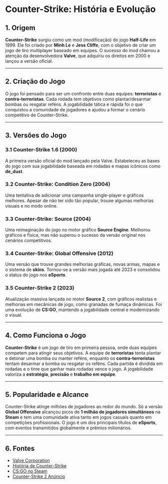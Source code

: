 # Counter-Strike: História e Evolução

## 1. Origem
**Counter-Strike** surgiu como um mod (modificação) do jogo **Half-Life** em 1999. Ele foi criado por **Minh Le** e **Jess Cliffe**, com o objetivo de criar um jogo de tiro multiplayer baseado em equipes. O sucesso do mod chamou a atenção da desenvolvedora **Valve**, que adquiriu os direitos em 2000 e lançou a versão oficial.

---

## 2. Criação do Jogo
O jogo foi pensado para ser um confronto entre duas equipes: **terroristas** e **contra-terroristas**. Cada rodada tem objetivos como plantar/desarmar bombas ou resgatar reféns. A jogabilidade tática e rápida foi o que conquistou a comunidade de jogadores e ajudou a formar o cenário competitivo de Counter-Strike.

---

## 3. Versões do Jogo

### 3.1 Counter-Strike 1.6 (2000)
A primeira versão oficial do mod lançado pela Valve. Estabeleceu as bases do jogo com sua jogabilidade baseada em rodadas e mapas icônicos como **de_dust**.

### 3.2 Counter-Strike: Condition Zero (2004)
Uma tentativa de adicionar uma campanha single-player e gráficos melhores. Apesar de não ter sido tão popular, trouxe algumas melhorias visuais e no modo online.

### 3.3 Counter-Strike: Source (2004)
Uma reimaginação do jogo no motor gráfico **Source Engine**. Melhorou gráficos e física, mas não superou o sucesso da versão original nos cenários competitivos.

### 3.4 Counter-Strike: Global Offensive (2012)
Uma versão que trouxe grandes melhorias gráficas, novas armas, mapas e o sistema de **skins**. Tornou-se a versão mais jogada até 2023 e consolidou o status do jogo nos **eSports**.

### 3.5 Counter-Strike 2 (2023)
Atualização massiva lançada no motor **Source 2**, com gráficos realistas e melhorias em mecânicas de jogo, como granadas de fumaça dinâmicas. Foi uma evolução de **CS:GO**, mantendo a jogabilidade central e modernizando o visual.

---

## 4. Como Funciona o Jogo
**Counter-Strike** é um jogo de tiro em primeira pessoa, onde duas equipes competem para atingir seus objetivos. A equipe de **terroristas** tenta plantar e detonar uma bomba ou manter reféns, enquanto os **contra-terroristas** tentam desarmar a bomba ou resgatar os reféns. Cada partida é dividida em rodadas e o time que ganhar mais rodadas vence o jogo. A jogabilidade valoriza a **estratégia**, **precisão** e **trabalho em equipe**.

---

## 5. Popularidade e Alcance
Counter-Strike atinge milhões de jogadores ao redor do mundo. Só a versão **Global Offensive** alcançou picos de **1 milhão de jogadores simultâneos** na **Steam** e tem uma comunidade ativa tanto em jogos casuais quanto em competições profissionais. O jogo é um dos principais títulos de **eSports**, com eventos transmitidos globalmente e prêmios milionários.

---

## 6. Fontes
- [Valve Corporation](https://www.valvesoftware.com/)
- [História de Counter-Strike](https://pt.wikipedia.org/wiki/Counter-Strike)
- [CS:GO no Steam](https://store.steampowered.com/app/730/CounterStrike_Global_Offensive/)
- [Counter-Strike 2 Anúncio](https://store.steampowered.com/news/group/3382/)

